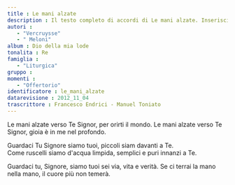 ```yaml
--- 
title : Le mani alzate
description : Il testo completo di accordi di Le mani alzate. Inseriscila nel tuo canzoniere!
autori : 
   - "Vercruysse"
   - " Meloni"
album : Dio della mia lode
tonalita : Re
famiglia : 
   - "Liturgica"
gruppo : 
momenti : 
   - "Offertorio"
identificatore : le_mani_alzate
datarevisione : 2012_11_04
trascrittore : Francesco Endrici - Manuel Toniato
--- 
```




Le mani alzate verso Te Signor,
per orirti il mondo.
Le mani alzate verso Te Signor,
gioia è in me nel profondo.


Guardaci Tu Signore siamo tuoi,
piccoli siam davanti a Te.  
Come ruscelli siamo d'acqua limpida,
semplici e puri innanzi a Te.


Guardaci tu, Signore, siamo tuoi
sei via, vita e verità.
Se ci terrai la mano nella mano,
il cuore più non temerà.


